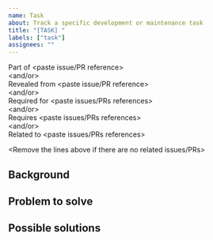 ```yaml
---
name: Task
about: Track a specific development or maintenance task
title: "[TASK] "
labels: ["task"]
assignees: ""
---
```


Part of <paste issue/PR reference>  
<and/or>  
Revealed from <paste issue/PR reference>  
<and/or>  
Required for <paste issues/PRs references>  
<and/or>  
Requires <paste issues/PRs references>  
<and/or>  
Related to <paste issues/PRs references>  

<Remove the lines above if there are no related issues/PRs>




## Background

<Describe the preconditions and the situation which lead to the problem>




## Problem to solve

<Describe the problem to be solved by this task>




## Possible solutions

<Describe possible solutions and assumptions about them>
<If there is nothing to propose - just remove this section completely>
